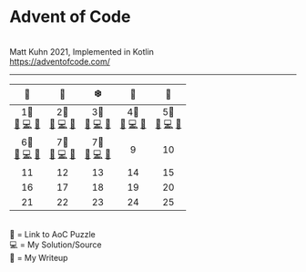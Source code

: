 # Advent of Code
<br>Matt Kuhn 2021, Implemented in Kotlin
<br>https://adventofcode.com/
******

|                                                🎁                                                |                                                🦌                                                |                                                 ❄️                                                 |                                                🌟                                                |                                                🎅                                                |
|:------------------------------------------------------------------------------------------------:|:------------------------------------------------------------------------------------------------:|:--------------------------------------------------------------------------------------------------:|:------------------------------------------------------------------------------------------------:|:------------------------------------------------------------------------------------------------:|
| 1🌊<br>[🎄](https://adventofcode.com/2021/day/1) [💻](/src/main/kotlin/Day1.kt) [📝](/doc/day1.md) | 2🚤<br>[🎄](https://adventofcode.com/2021/day/2) [💻](/src/main/kotlin/Day2.kt) [📝](/doc/day2.md) | 3💽<br>[🎄](https://adventofcode.com/2021/day/3) [💻](/src/main/kotlin/Day3.kt) [📝](/doc/day3.md) | 4🐙<br>[🎄](https://adventofcode.com/2021/day/4) [💻](/src/main/kotlin/Day4.kt) [📝](/doc/day4.md) | 5🌋<br>[🎄](https://adventofcode.com/2021/day/5) [💻](/src/main/kotlin/Day5.kt) [📝](/doc/day5.md) |
| 6🐠<br>[🎄](https://adventofcode.com/2021/day/6) [💻](/src/main/kotlin/Day6.kt) [📝](/doc/day6.md) | 7🐳<br>[🎄](https://adventofcode.com/2021/day/7) [💻](/src/main/kotlin/Day7.kt) [📝](/doc/day7.md) | 7🐳<br>[🎄](https://adventofcode.com/2021/day/8) [💻](/src/main/kotlin/Day8.kt) [📝](/doc/day8.md) |                                                9                                                 |                                                10                                                |
|                                                11                                                |                                                12                                                |                                                 13                                                 |                                                14                                                |                                                15                                                |
|                                                16                                                |                                                17                                                |                                                 18                                                 |                                                19                                                |                                                20                                                |
|                                                21                                                |                                                22                                                |                                                 23                                                 |                                                24                                                |                                                25                                                |

<br>
🎄 = Link to AoC Puzzle
<br>💻 = My Solution/Source
<br>📝 = My Writeup
